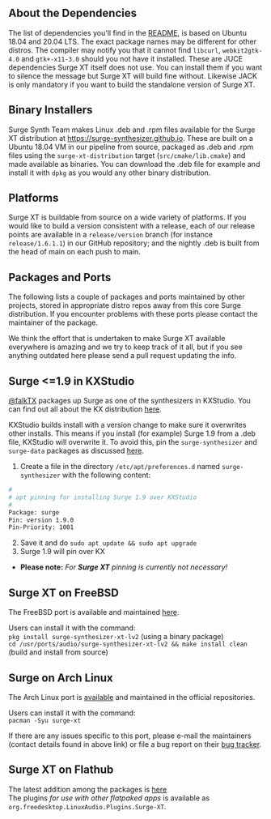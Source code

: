 ## About the Dependencies

The list of dependencies you'll find in the [README](https://github.com/surge-synthesizer/surge/blob/main/README.md#linux), is based on Ubuntu 18.04 and 20.04 LTS.
The exact package names may be different for other distros. The compiler may notify you that it cannot find `libcurl`, `webkit2gtk-4.0` and `gtk+-x11-3.0`
should you not have it installed. These are JUCE dependencies Surge XT itself does not use. You can install them if you want to silence the message but Surge XT will build fine without.
Likewise JACK is only mandatory if you want to build the standalone version of Surge XT.

## Binary Installers

Surge Synth Team makes Linux .deb and .rpm files available for the Surge XT distribution at https://surge-synthesizer.github.io.
These are built on a Ubuntu 18.04 VM in our pipeline from source, packaged as .deb and .rpm files using the `surge-xt-distribution` target (`src/cmake/lib.cmake`) and made available as binaries.
You can download the .deb file for example and install it with `dpkg` as you would any other binary distribution.

## Platforms

Surge XT is buildable from source on a wide variety of platforms. If you would like to build a version consistent with a release, each of our release points are available 
in a `release/version` branch (for instance `release/1.6.1.1`) in our GitHub repository; and the nightly .deb is built from the head of main on each push to main.

## Packages and Ports

The following lists a couple of packages and ports maintained by other projects, stored in appropriate distro repos away from this core Surge distribution.
If you encounter problems with these ports please contact the maintainer of the package.

We think the effort that is undertaken to make Surge XT available everywhere is amazing and we try to keep track of it all, but if you see anything outdated here
please send a pull request updating the info.

## Surge <=1.9 in KXStudio

[@falkTX](https://github.com/falkTX/) packages up Surge as one of the synthesizers in KXStudio.
You can find out all about the KX distribution [here](https://kx.studio).

KXStudio builds install with a version change to make sure it overwrites other installs. This means if you install (for example) Surge 1.9 from a .deb file, KXStudio will overwrite it.
To avoid this, pin the `surge-synthesizer` and `surge-data` packages as discussed [here](https://github.com/KXStudio/KXStudio/issues/14).

1. Create a file in the directory `/etc/apt/preferences.d` named `surge-synthesizer` with the following content:
```bash
#
# apt pinning for installing Surge 1.9 over KXStudio
#
Package: surge
Pin: version 1.9.0
Pin-Priority: 1001
```
2. Save it and do `sudo apt update && sudo apt upgrade`
3. Surge 1.9 will pin over KX
  
- **Please note:** *For **Surge XT** pinning is currently not necessary!*

## Surge XT on FreeBSD

The FreeBSD port is available and maintained [here](https://www.freshports.org/audio/surge-synthesizer-xt-lv2/).

Users can install it with the command: <br/>
`pkg install surge-synthesizer-xt-lv2` (using a binary package) <br/>
`cd /usr/ports/audio/surge-synthesizer-xt-lv2 && make install clean` (build and install from source)

## Surge on Arch Linux

The Arch Linux port is [available](https://archlinux.org/packages/community/x86_64/surge-xt/) and maintained in the official repositories.

Users can install it with the command: <br/>
`pacman -Syu surge-xt` <br/>

If there are any issues specific to this port, please e-mail the maintainers (contact details found in above link)
or file a bug report on their [bug tracker](https://bugs.archlinux.org/).

## Surge XT on Flathub

The latest addition among the packages is [here](https://flathub.org/apps/details/org.surge_synth_team.surge-xt) <br/>
The plugins _for use with other flatpaked apps_ is available as `org.freedesktop.LinuxAudio.Plugins.Surge-XT`.
